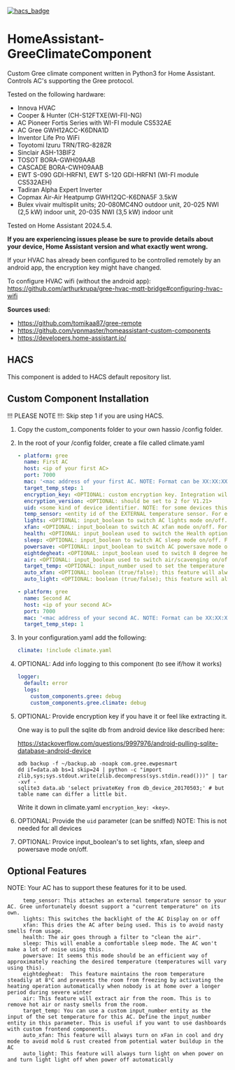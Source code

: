 [![hacs_badge](https://img.shields.io/badge/HACS-Default-orange.svg?style=for-the-badge)](https://github.com/hacs/integration)

# HomeAssistant-GreeClimateComponent
Custom Gree climate component written in Python3 for Home Assistant. Controls AC's supporting the Gree protocol.

Tested on the following hardware:
- Innova HVAC
- Cooper & Hunter (CH-S12FTXE(WI-FI)-NG)
- AC Pioneer Fortis Series with WI-FI module CS532AE
- AC Gree GWH12ACC-K6DNA1D
- Inventor Life Pro WiFi
- Toyotomi Izuru TRN/TRG-828ZR
- Sinclair ASH-13BIF2
- TOSOT BORA-GWH09AAB
- CASCADE BORA-CWH09AAB
- EWT S-090 GDI-HRFN1, EWT S-120 GDI-HRFN1 (WI-FI module CS532AEH)
- Tadiran Alpha Expert Inverter
- Copmax Air-Air Heatpump GWH12QC-K6DNA5F 3.5kW
- Bulex vivair multisplit units; 20-080MC4NO outdoor unit, 20-025 NWI (2,5 kW) indoor unit, 20-035 NWI (3,5 kW) indoor unit

Tested on Home Assistant 2024.5.4.

**If you are experiencing issues please be sure to provide details about your device, Home Assistant version and what exactly went wrong.**

 If your HVAC has already been configured to be controlled remotely by an android app, the encryption key might have changed.

 To configure HVAC wifi (without the android app): https://github.com/arthurkrupa/gree-hvac-mqtt-bridge#configuring-hvac-wifi

**Sources used:**
 - https://github.com/tomikaa87/gree-remote
 - https://github.com/vpnmaster/homeassistant-custom-components
 - https://developers.home-assistant.io/
 
## HACS
This component is added to HACS default repository list.

## Custom Component Installation
!!! PLEASE NOTE !!!: Skip step 1 if you are using HACS.

1. Copy the custom_components folder to your own hassio /config folder.

2. In the root of your /config folder, create a file called climate.yaml

   ```yaml
   - platform: gree
     name: First AC
     host: <ip of your first AC>
     port: 7000
     mac: '<mac address of your first AC. NOTE: Format can be XX:XX:XX:XX:XX:XX or XX-XX-XX-XX-XX-XX depending on your model>'
     target_temp_step: 1
     encryption_key: <OPTIONAL: custom encryption key. Integration will try to get key from device if empty>
     encryption_version: <OPTIONAL: should be set to 2 for V1.21>
     uid: <some kind of device identifier. NOTE: for some devices this is optional>
     temp_sensor: <entity id of the EXTERNAL temperature sensor. For example: sensor.bedroom_temperature>
     lights: <OPTIONAL: input_boolean to switch AC lights mode on/off. For example: input_boolean.first_ac_lights>
     xfan: <OPTIONAL: input_boolean to switch AC xfan mode on/off. For example: input_boolean.first_ac_xfan>
     health: <OPTIONAL: input_boolean used to switch the Health option on/off of your first AC. For example: input_boolean.first_ac_health>
     sleep: <OPTIONAL: input_boolean to switch AC sleep mode on/off. For example: input_boolean.first_ac_sleep>
     powersave: <OPTIONAL: input_boolean to switch AC powersave mode on/off. For example: input_boolean.first_ac_powersave>
     eightdegheat: <OPTIONAL: input_boolean used to switch 8 degree heating on/off on your first AC>
     air: <OPTIONAL: input_boolean used to switch air/scavenging on/off on your first AC>
     target_temp: <OPTIONAL: input_number used to set the temperature of your first AC>
     auto_xfan: <OPTIONAL: boolean (true/false); this feature will always turn on xFan in cool and dry mode to avoid mold & rust created from potential water buildup in the AC>
     auto_light: <OPTIONAL: boolean (true/false); this feature will always turn light on when power on and turn light light off when power off automatically> 
   
   - platform: gree
     name: Second AC
     host: <ip of your second AC>
     port: 7000
     mac: '<mac address of your second AC. NOTE: Format can be XX:XX:XX:XX:XX:XX or XX-XX-XX-XX-XX-XX depending on your model>'
     target_temp_step: 1
   ```

3. In your configuration.yaml add the following:
  
   ```yaml
   climate: !include climate.yaml
   ```

4. OPTIONAL: Add info logging to this component (to see if/how it works)
  
   ```yaml
   logger:
     default: error
     logs:
       custom_components.gree: debug
       custom_components.gree.climate: debug
   ```

5. OPTIONAL: Provide encryption key if you have it or feel like extracting it. 

   One way is to pull the sqlite db from android device like described here:
  
   https://stackoverflow.com/questions/9997976/android-pulling-sqlite-database-android-device

   ```
   adb backup -f ~/backup.ab -noapk com.gree.ewpesmart
   dd if=data.ab bs=1 skip=24 | python -c "import zlib,sys;sys.stdout.write(zlib.decompress(sys.stdin.read()))" | tar -xvf -
   sqlite3 data.ab 'select privateKey from db_device_20170503;' # but table name can differ a little bit.
   ```
   
   Write it down in climate.yaml `encryption_key: <key>`.

6. OPTIONAL: Provide the `uid` parameter (can be sniffed) NOTE: This is not needed for all devices

7. OPTIONAL: Provice input_boolean's to set lights, xfan, sleep and powersave mode on/off.

## Optional Features
NOTE: Your AC has to support these features for it to be used.
```
     temp_sensor: This attaches an external temperature sensor to your AC. Gree unfortunately doesnt support a "current temperature" on its own.
     lights: This switches the backlight of the AC Display on or off
     xfan: This dries the AC after being used. This is to avoid nasty smells from usage.
     health: The air goes through a filter to "clean the air".
     sleep: This will enable a comfortable sleep mode. The AC won't make a lot of noise using this.
     powersave: It seems this mode should be an efficient way of approximately reaching the desired temperature (temperatures will vary using this).
     eightdegheat:  This feature maintains the room temperature steadily at 8°C and prevents the room from freezing by activating the heating operation automatically when nobody is at home over a longer period during severe winter
     air: This feature will extract air from the room. This is to remove hot air or nasty smells from the room.
     target_temp: You can use a custom input_number entity as the input of the set temperature for this AC. Define the input_number entity in this parameter. This is useful if you want to use dashboards with custom frontend components.
     auto_xfan: This feature will always turn on xFan in cool and dry mode to avoid mold & rust created from potential water buildup in the AC
     auto_light: This feature will always turn light on when power on and turn light light off when power off automatically
```
